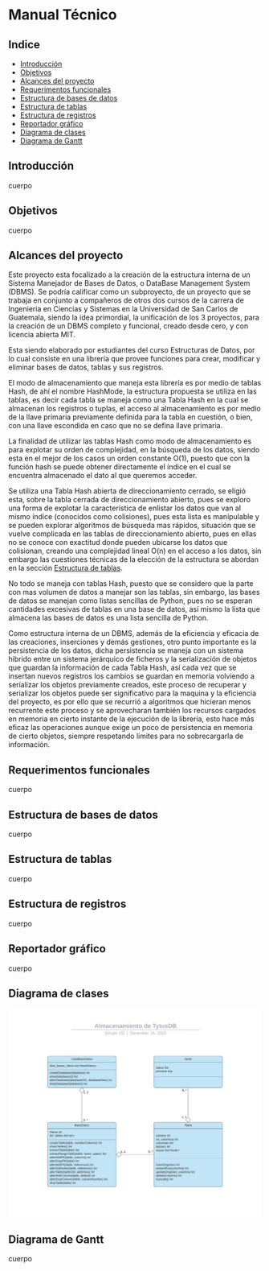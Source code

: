 # Manual Técnico

## Indice

- [Introducción](#introducción)
- [Objetivos](#objetivos)
- [Alcances del proyecto](#alcances-del-proyecto)
- [Requerimentos funcionales](#requerimentos-funcionales)
- [Estructura de bases de datos](#estructura-de-bases-de-datos)
- [Estructura de tablas](#estructura-de-tablas)
- [Estructura de registros](#estructura-de-registros)
- [Reportador gráfico](#reportador-grafico)
- [Diagrama de clases](#diagrama-de-clases)
- [Diagrama de Gantt](#diagrama-de-gantt)

## Introducción

cuerpo

## Objetivos

cuerpo

## Alcances del proyecto

Este proyecto esta focalizado a la creación de la estructura interna de un Sistema Manejador de Bases de Datos, o DataBase Management System (DBMS). Se podría calificar como un subproyecto, de un proyecto que se trabaja en conjunto a compañeros de otros dos cursos de la carrera de Ingenieria en Ciencias y Sistemas en la Universidad de San Carlos de Guatemala, siendo la idea primordial, la unificación de los 3 proyectos, para la creación de un DBMS completo y funcional, creado desde cero, y con licencia abierta MIT.

Esta siendo elaborado por estudiantes del curso Estructuras de Datos, por lo cual consiste en una librería que provee funciones para crear, modificar y eliminar bases de datos, tablas y sus registros.  

El modo de almacenamiento que maneja esta librería es por medio de tablas Hash, de ahí el nombre HashMode, la estructura propuesta se utiliza en las tablas, es decir cada tabla se maneja como una Tabla Hash en la cual se almacenan los registros o tuplas, el acceso al almacenamiento es por medio de la llave primaria previamente definida para la tabla en cuestión, o bien, con una llave escondida en caso que no se defina llave primaria.

La finalidad de utilizar las tablas Hash como modo de almacenamiento es para explotar su orden de complejidad, en la búsqueda de los datos, siendo esta en el mejor de los casos un orden constante O(1), puesto que con la función hash se puede obtener directamente el índice en el cual se encuentra almacenado el dato al que queremos acceder. 

Se utiliza una Tabla Hash abierta de direccionamiento cerrado, se eligió esta, sobre la tabla cerrada de direccionamiento abierto, pues se exploro una forma de explotar la característica de enlistar los datos que van al mismo índice (conocidos como colisiones), pues esta lista es manipulable y se pueden explorar algoritmos de búsqueda mas rápidos, situación que se vuelve complicada en las tablas de direccionamiento abierto, pues en ellas no se conoce con exactitud donde pueden ubicarse los datos que colisionan, creando una complejidad lineal O(n) en el acceso a los datos, sin embargo las cuestiones técnicas de la elección de la estructura se abordan en la sección [Estructura de tablas](#estructura-de-tablas).

No todo se maneja con tablas Hash, puesto que se considero que la parte con mas volumen de datos a manejar son las tablas, sin embargo, las bases de datos se manejan como listas sencillas de Python, pues no se esperan cantidades excesivas de tablas en una base de datos, así mismo la lista que almacena las bases de datos es una lista sencilla de Python. 

Como estructura interna de un DBMS, además de la eficiencia y eficacia de las creaciones, inserciones y demás gestiones, otro punto importante es la persistencia de los datos, dicha persistencia se maneja con un sistema hibrido entre un sistema jerárquico de ficheros y la serialización de objetos que guardan la información de cada Tabla Hash, así cada vez que se insertan nuevos registros los cambios se guardan en memoria volviendo a serializar los objetos previamente creados, este proceso de recuperar y serializar los objetos puede ser significativo para la maquina y la eficiencia del proyecto, es por ello que se recurrió a algoritmos que hicieran menos recurrente este proceso y se aprovecharan también los recursos cargados en memoria en cierto instante de la ejecución de la librería, esto hace más eficaz las operaciones aunque exige un poco de persistencia en memoria de cierto objetos, siempre respetando limites para no sobrecargarla de información.


## Requerimentos funcionales

cuerpo

## Estructura de bases de datos

cuerpo

## Estructura de tablas

cuerpo

## Estructura de registros

cuerpo

## Reportador gráfico

cuerpo

## Diagrama de clases

![diagrama-clases](img/diagrama-clases.png "Diagrama de clases")

## Diagrama de Gantt

cuerpo
